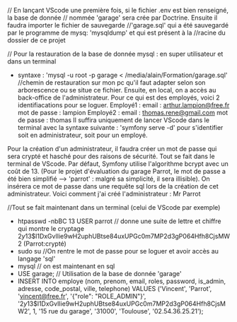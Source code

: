 // En lançant VScode une première fois, si le fichier .env est bien renseigné, la base de donnée
// nommée 'garage' sera crée par Doctrine. Ensuite il faudra importer le fichier de sauvegarde
//'garage.sql' qui a été sauvegardé par le programme de mysq: 'mysqldump' et qui est présent à la
//racine du dossier de ce projet

// Pour la restauration de la base de donnée mysql : en super utilisateur et dans un terminal

- syntaxe : 'mysql -u root -p garage < /media/alain/Formation/garage.sql' //chemin de restauration sur mon pc qu'il faut adapter selon son arborescence ou se situe ce fichier.
  Ensuite, en local, on a accès au back-office de l'administrateur.
  Pour ce qui est des employés, voici 2 identifiacations pour se loguer.
  Employé1 : email : arthur.lampion@free.fr
  mot de passe : lampion
  Employé2 : email : thomas.rene@gmail.com
  mot de passe : thomas
  Il suffira uniquement de lancer VScode dans le terminal avec la syntaxe suivante : 'symfony serve -d' pour s'identifier soit en administrateur, soit pour un employé. 

Pour la création d'un administrateur, il faudra créer un mot de passe qui sera crypté et hasché pour des raisons de sécurité. Tout se fait dans le terminal de VScode.
Par défaut, Symfony utilise l'algorithme bcrypt avec un coût de 13. (Pour le projet d'évaluation du garage Parrot, le mot de passe a été bien simplifié --> 'parrot' : malgré sa simplicité, il sera illisible). On insérera ce mot de passe dans une requête sql lors de la création de cet administrateur. Voici comment j'ai créé l'administrateur : Mr Parrot

//Tout se fait maintenant dans un terminal (celui de VScode par exemple)

- htpasswd -nbBC 13 USER parrot // donne une suite de lettre et chiffre qui montre le cryptage
  $2y$13$l1DxGvlIie9wH2uphUBtse84uxUPGc0m7MP2d3gP064Hfh8CjsMW2 (Parrot:crypté)
- sudo su //On rentre le mot de passe pour se loguer et avoir accès au langage 'sql'
- mysql // on est maintenant en sql
- USE garage; // Utilisation de la base de donnée 'garage'
- INSERT INTO employe (nom, prenom, email, roles, password, is_admin, adresse, code_postal, ville, telephone) VALUES ('Vincent', 'Parrot', 'vincent@free.fr', '{"role": "ROLE_ADMIN"}', '$2y$13$l1DxGvlIie9wH2uphUBtse84uxUPGc0m7MP2d3gP064Hfh8CjsMW2', 1, '15 rue du garage', '31000', 'Toulouse', '02.54.36.25.21');
